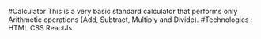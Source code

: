 #Calculator
This is a very basic standard calculator that performs only Arithmetic operations (Add, Subtract, Multiply and Divide).
#Technologies : 
HTML
CSS
ReactJs
